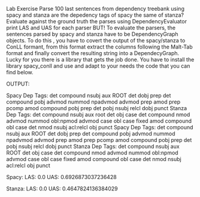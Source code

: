 Lab Exercise
Parse 100 last sentences from dependency treebank using spacy and stanza
are the depedency tags of spacy the same of stanza?
Evaluate against the ground truth the parses using DependencyEvaluator
print LAS and UAS for each parser
BUT! To evaluate the parsers, the sentences parsed by spacy and stanza have to be DependencyGraph objects. To do this , you have to covert the output of the spacy/stanza to ConLL formant, from this format extract the columns following the Malt-Tab format and finally convert the resulting string into a DependecyGraph. Lucky for you there is a library that gets the job done. You have to install the library spacy_conll and use and adapt to your needs the code that you can find below.

OUTPUT:

Spacy Dep Tags:   det compound nsubj aux ROOT det dobj prep det compound pobj advmod nummod npadvmod advmod prep amod prep pcomp amod compound pobj prep det pobj nsubj relcl dobj punct
Stanza Dep Tags:  det compound nsubj aux root det obj case det compound nmod advmod nummod obl:npmod advmod case obl case fixed amod compound obl case det nmod nsubj acl:relcl obj punct
Spacy Dep Tags:   det compound nsubj aux ROOT det dobj prep det compound pobj advmod nummod npadvmod advmod prep amod prep pcomp amod compound pobj prep det pobj nsubj relcl dobj punct
Stanza Dep Tags:  det compound nsubj aux ROOT det obj case det compound nmod advmod nummod obl:npmod advmod case obl case fixed amod compound obl case det nmod nsubj acl:relcl obj punct

Spacy: 
LAS: 0.0
UAS: 0.6926873037236428

Stanza: 
LAS: 0.0
UAS: 0.4647824136384029